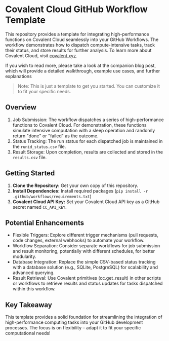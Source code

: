 # Covalent Cloud GitHub Workflow Template

This repository provides a template for integrating high-performance functions on Covalent Cloud seamlessly into your GitHub Workflows. The workflow demonstrates how to dispatch compute-intensive tasks, track their status, and store results for further analysis. To learn more about Covalent Cloud, visit [covalent.xyz](https://covalent.xyz).

If you wish to read more, please take a look at the companion blog post, which will provide a detailed walkthrough, example use cases, and further explanations

> Note: This is just a template to get you started. You can customize it to fit your specific needs.

## Overview

1. Job Submission: The workflow dispatches a series of high-performance functions to Covalent Cloud. For demonstration, these functions simulate intensive computation with a sleep operation and randomly return "done" or "failed" as the outcome.
2. Status Tracking: The run status for each dispatched job is maintained in the `runid_status.csv` file.
3. Result Storage: Upon completion, results are collected and stored in the `results.csv` file.

## Getting Started

1. **Clone the Repository:** Get your own copy of this repository.
2. **Install Dependencies:** Install required packages (`pip install -r .github/workflows/requirements.txt`)
3. **Covalent Cloud API Key:** Set your Covalent Cloud API key as a GitHub secret named `CC_API_KEY`.


## Potential Enhancements

- Flexible Triggers:  Explore different trigger mechanisms (pull requests, code changes, external webhooks) to automate your workflow.
- Workflow Separation: Consider separate workflows for job submission and result monitoring, potentially with different schedules, for better modularity.
- Database Integration:  Replace the simple CSV-based status tracking with a database solution (e.g., SQLite, PostgreSQL) for scalability and advanced querying.
- Result Retrieval: Use Covalent primitives (cc.get_result) in other scripts or workflows to retrieve results and status updates for tasks dispatched within this workflow.

## Key Takeaway

This template provides a solid foundation for streamlining the integration of high-performance computing tasks into your GitHub development processes. The focus is on flexibility – adapt it to fit your specific computational needs!
